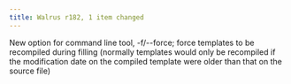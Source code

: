 ```yaml
---
title: Walrus r182, 1 item changed
---
```


New option for command line tool, -f/--force; force templates to be recompiled during filling (normally templates would only be recompiled if the modification date on the compiled template were older than that on the source file)
